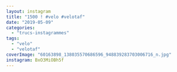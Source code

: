 ```yaml
---
layout: instagram
title: "1500 ! #velo #velotaf"
date: "2019-05-09"
categories: 
  - "trucs-instagrammes"
tags: 
  - "velo"
  - "velotaf"
coverImage: "60163898_138035570686596_948839283703006716_n.jpg"
instagram: BxO3MiOBh5f
---
```

